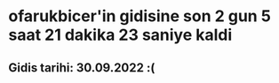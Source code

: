 # ofarukbicer'in gidisine son 2 gun 5 saat 21 dakika 23 saniye kaldi

## Gidis tarihi: 30.09.2022 :(